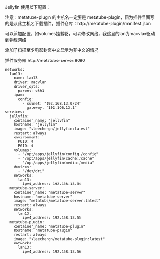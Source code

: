 Jellyfin
使用以下配置：

注意：metatube-plugin 的主机名一定要是 metatube-plugin，因为插件里面写的是从此主机名下载插件，插件仓库：http://metatube-plugin/manifest.json⁠

可以添加配置，如volumes挂载卷，可以修改网络，我这里的lan为macvlan驱动到物理网络

添加了扫描至少电影封面中文显示为非中文的情况

插件服务器
http://metatube-server:8080

```
networks:
  lan13:
    name: lan13
    driver: macvlan
    driver_opts:
      parent: eth1
    ipam:
      config:
        - subnet: "192.168.13.0/24"
          gateway: "192.168.13.1"
services:
  jellyfin:
    container_name: "jellyfin"
    hostname: "jellyfin"
    image: "sleechengn/jellyfin:latest"
    restart: always
    environment:
      PUID: 0
      PGID: 0
    volumes:
      - "/opt/apps/jellyfin/config:/config"
      - "/opt/apps/jellyfin/cache:/cache"
      - "/opt/apps/jellyfin/media:/media"
    devices:
      - "/dev/dri"
    networks:
      lan13:
        ipv4_address: 192.168.13.54
  metatube-server:
    container_name: "metatube-server"
    hostname: "metatube-server"
    image: "metatube/metatube-server:latest"
    restart: always
    networks:
      lan13:
        ipv4_address: 192.168.13.55
  metatube-plugin:
    container_name: "metatube-plugin"
    hostname: "metatube-plugin"
    restart: always
    image: "sleechengn/metatube-plugin:latest"
    networks:
      lan13:
        ipv4_address: 192.168.13.56
```
